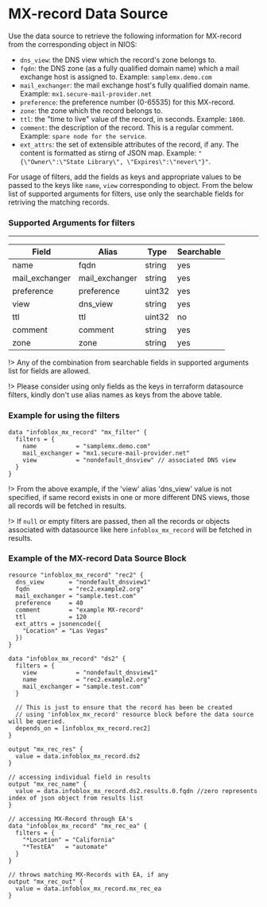 # MX-record Data Source

Use the data source to retrieve the following information for MX-record from the corresponding object in NIOS:

* `dns_view`: the DNS view which the record's zone belongs to.
* `fqdn`: the DNS zone (as a fully qualified domain name) which a mail exchange host is assigned to. Example: `samplemx.demo.com`
* `mail_exchanger`: the mail exchange host's fully qualified domain name. Example: `mx1.secure-mail-provider.net`
* `preference`: the preference number (0-65535) for this MX-record.
* `zone`: the zone which the record belongs to.
* `ttl`: the "time to live" value of the record, in seconds. Example: `1800`.
* `comment`: the description of the record. This is a regular comment. Example: `spare node for the service`.
* `ext_attrs`: the set of extensible attributes of the record, if any. The content is formatted as stirng of JSON map. Example: `"{\"Owner\":\"State Library\", \"Expires\":\"never\"}"`.

For usage of filters, add the fields as keys and appropriate values to be passed to the keys like `name`, `view` corresponding to object.
From the below list of supported arguments for filters,  use only the searchable fields for retriving the matching records.

### Supported Arguments for filters

-----
| Field          | Alias          | Type   | Searchable |
|----------------|----------------|--------|------------|
| name           | fqdn           | string | yes        |
| mail_exchanger | mail_exchanger | string | yes        |
| preference     | preference     | uint32 | yes        |
| view           | dns_view       | string | yes        |
| ttl            | ttl            | uint32 | no         |
| comment        | comment        | string | yes        |
| zone           | zone           | string | yes        |

!> Any of the combination from searchable fields in supported arguments list for fields are allowed.

!> Please consider using only fields as the keys in terraform datasource filters, kindly don't use alias names as keys from the above table.

### Example for using the filters

```hcl
data "infoblox_mx_record" "mx_filter" {
  filters = {
    name           = "samplemx.demo.com"
    mail_exchanger = "mx1.secure-mail-provider.net"
    view           = "nondefault_dnsview" // associated DNS view
  }
}
```

!> From the above example, if the 'view' alias 'dns_view' value is not specified, if same record exists in one or more different DNS views, those
all records will be fetched in results.

!> If `null` or empty filters are passed, then all the records or objects associated with datasource like here `infoblox_mx_record` will be fetched in results.

### Example of the MX-record Data Source Block

```hcl
resource "infoblox_mx_record" "rec2" {
  dns_view       = "nondefault_dnsview1"
  fqdn           = "rec2.example2.org"
  mail_exchanger = "sample.test.com"
  preference     = 40
  comment        = "example MX-record"
  ttl            = 120
  ext_attrs = jsonencode({
    "Location" = "Las Vegas"
  })
}

data "infoblox_mx_record" "ds2" {
  filters = {
    view           = "nondefault_dnsview1"
    name           = "rec2.example2.org"
    mail_exchanger = "sample.test.com"
  }

  // This is just to ensure that the record has been be created
  // using 'infoblox_mx_record' resource block before the data source will be queried.
  depends_on = [infoblox_mx_record.rec2]
}

output "mx_rec_res" {
  value = data.infoblox_mx_record.ds2
}

// accessing individual field in results
output "mx_rec_name" {
  value = data.infoblox_mx_record.ds2.results.0.fqdn //zero represents index of json object from results list
}

// accessing MX-Record through EA's
data "infoblox_mx_record" "mx_rec_ea" {
  filters = {
    "*Location" = "California"
    "*TestEA"   = "automate"
  }
}

// throws matching MX-Records with EA, if any
output "mx_rec_out" {
  value = data.infoblox_mx_record.mx_rec_ea
}
```
